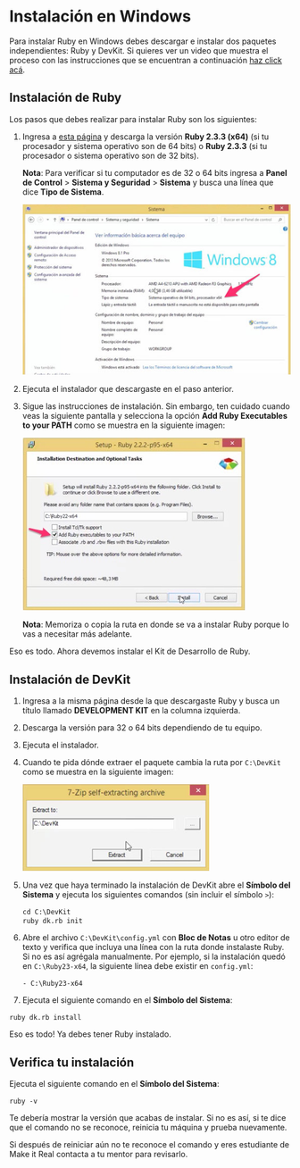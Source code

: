 # Instalación en Windows

Para instalar Ruby en Windows debes descargar e instalar dos paquetes independientes: Ruby y DevKit. Si quieres ver un video que muestra el proceso con las instrucciones que se encuentran a continuación [haz click acá](https://makeitreal.wistia.com/medias/s3dvclbol2).

## Instalación de Ruby

Los pasos que debes realizar para instalar Ruby son los siguientes:

1. Ingresa a [esta página](https://rubyinstaller.org/downloads/) y descarga la versión **Ruby 2.3.3 (x64)** (si tu procesador y sistema operativo son de 64 bits) o **Ruby 2.3.3** (si tu procesador o sistema operativo son de 32 bits).

   **Nota**: Para verificar si tu computador es de 32 o 64 bits ingresa a **Panel de Control** > **Sistema y Seguridad** > **Sistema** y busca una línea que dice **Tipo de Sistema**.

   ![Tipo de Sistema](images/windows-system.jpg)

2. Ejecuta el instalador que descargaste en el paso anterior.

3. Sigue las instrucciones de instalación. Sin embargo, ten cuidado cuando veas la siguiente pantalla y selecciona la opción **Add Ruby Executables to your PATH** como se muestra en la siguiente imagen:

   ![Instalador Ruby](images/windows-ruby-path.jpg)

   **Nota**: Memoriza o copia la ruta en donde se va a instalar Ruby porque lo vas a necesitar más adelante.

Eso es todo. Ahora devemos instalar el Kit de Desarrollo de Ruby.

## Instalación de DevKit

1. Ingresa a la misma página desde la que descargaste Ruby y busca un título llamado **DEVELOPMENT KIT** en la columna izquierda.

2. Descarga la versión para 32 o 64 bits dependiendo de tu equipo.

3. Ejecuta el instalador.

4. Cuando te pida dónde extraer el paquete cambia la ruta por `C:\DevKit` como se muestra en la siguiente imagen:

   ![Ruta DevKit](images/extract-devkit.jpg)

5. Una vez que haya terminado la instalación de DevKit abre el **Símbolo del Sistema** y ejecuta los siguientes comandos (sin incluir el símbolo `>`):

   ```
   cd C:\DevKit
   ruby dk.rb init
   ```

6. Abre el archivo `C:\DevKit\config.yml` con **Bloc de Notas** u otro editor de texto y verifica que incluya una línea con la ruta donde instalaste Ruby. Si no es así agrégala manualmente. Por ejemplo, si la instalación quedó en `C:\Ruby23-x64`, la siguiente línea debe existir en `config.yml`:

   ```
   - C:\Ruby23-x64
   ```

7. Ejecuta el siguiente comando en el **Símbolo del Sistema**:

  ```
  ruby dk.rb install
  ```

Eso es todo! Ya debes tener Ruby instalado.

## Verifica tu instalación

Ejecuta el siguiente comando en el **Símbolo del Sistema**:

```
ruby -v
```

Te debería mostrar la versión que acabas de instalar. Si no es así, si te dice que el comando no se reconoce, reinicia tu máquina y prueba nuevamente.

Si después de reiniciar aún no te reconoce el comando y eres estudiante de Make it Real contacta a tu mentor para revisarlo.
